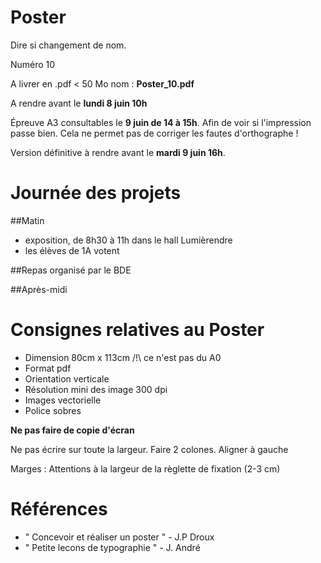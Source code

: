 Poster
======
Dire si changement de nom.

Numéro 10

A livrer en .pdf < 50 Mo
nom : **Poster_10.pdf**

A rendre avant le **lundi 8 juin 10h**

Épreuve A3 consultables le **9 juin de 14 à 15h**. Afin de voir si l'impression passe bien. Cela ne permet pas de corriger les fautes d'orthographe !

Version définitive à rendre avant le **mardi 9 juin 16h**.

# Journée des projets

##Matin
 * exposition, de 8h30 à 11h dans le hall Lumièrendre
 * les élèves de 1A votent

##Repas organisé par le BDE

##Après-midi

# Consignes relatives au Poster
 * Dimension 80cm x 113cm /!\ ce n'est pas du A0
 * Format pdf
 * Orientation verticale
 * Résolution mini des image 300 dpi
 * Images vectorielle
 * Police sobres

**Ne pas faire de copie d'écran**

   Ne pas écrire sur toute la largeur.
   Faire 2 colones. Aligner à gauche

Marges : Attentions à la largeur de la règlette de fixation (2-3 cm)


# Références
 * " Concevoir et réaliser un poster " - J.P Droux
 * " Petite lecons de typographie " - J. André
